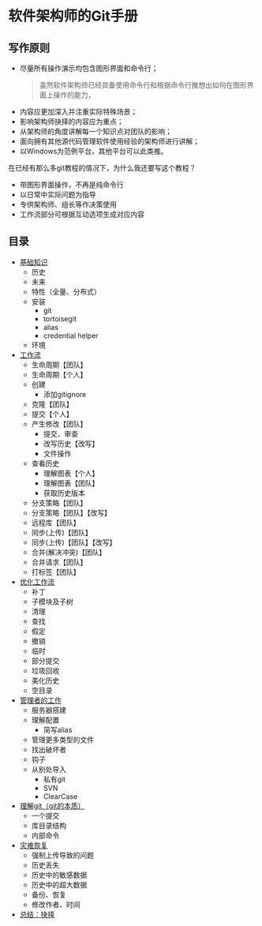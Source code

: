 # 软件架构师的Git手册

## 写作原则

* 尽量所有操作演示均包含图形界面和命令行；
  > 虽然软件架构师已经具备使用命令行和根据命令行推想出如何在图形界面上操作的能力，
* 内容应更加深入并注重实际特殊场景；
* 影响架构师抉择的内容应为重点；
* 从架构师的角度讲解每一个知识点对团队的影响；
* 面向拥有其他源代码管理软件使用经验的架构师进行讲解；
* 以Windows为范例平台，其他平台可以此类推。


在已经有那么多git教程的情况下，为什么我还要写这个教程？

* 带图形界面操作，不再是纯命令行
* 以日常中实际问题为指导
* 专供架构师、组长等作决策使用
* 工作流部分可根据互动选项生成对应内容

## 目录

* [基础知识](basic)
  * 历史
  * 未来
  * 特性（全量、分布式）
  * 安装
    * git
    * tortoisegit
    * alias
    * credential helper
  * 环境
* [工作流](workflow)
  * 生命周期【团队】
  * 生命周期【个人】
  * 创建
    * 添加gitignore
  * 克隆【团队】
  * 提交【个人】
  * 产生修改【团队】
    * 提交、审查
    * 改写历史【改写】
    * 文件操作
  * 查看历史
    * 理解图表【个人】
    * 理解图表【团队】
    * 获取历史版本
  * 分支策略【团队】
  * 分支策略【团队】【改写】
  * 远程库【团队】
  * 同步(上传)【团队】
  * 同步(上传)【团队】【改写】
  * 合并(解决冲突)【团队】
  * 合并请求【团队】
  * 打标签【团队】
* [优化工作流](enabler)
  * 补丁
  * 子模块及子树
  * 清理
  * 查找
  * 假定
  * 撤销
  * 临时
  * 部分提交
  * 垃圾回收
  * 美化历史
  * 空目录
* [管理者的工作](manager)
  * 服务器搭建
  * 理解配置
    * 简写alias
  * 管理更多类型的文件
  * 找出破坏者
  * 钩子
  * 从别处导入
    * 私有git
    * SVN
    * ClearCase
* [理解git（git的本质）](essence)
  * 一个提交
  * 库目录结构
  * 内部命令
* [灾难恢复](recovery)
  * 强制上传导致的问题
  * 历史丢失
  * 历史中的敏感数据
  * 历史中的超大数据
  * 备份、恢复
  * 修改作者、时间
* [总结：抉择](summary)
